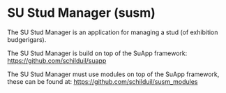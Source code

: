 # SU Stud Manager (susm)

The SU Stud Manager is an application for managing a stud (of exhibition budgerigars).

The SU Stud Manager is build on top of the SuApp framework:
https://github.com/schilduil/suapp

The SU Stud Manager must use modules on top of the SuApp framework, these can be found at:
https://github.com/schilduil/susm_modules
